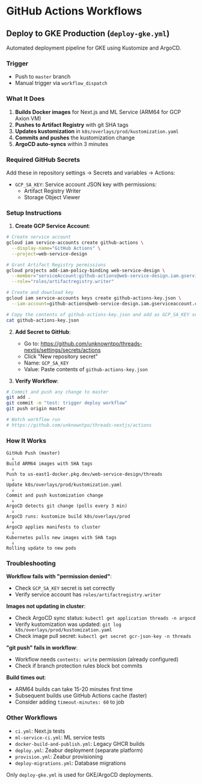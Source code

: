# GitHub Actions Workflows

## Deploy to GKE Production (`deploy-gke.yml`)

Automated deployment pipeline for GKE using Kustomize and ArgoCD.

### Trigger

- Push to `master` branch
- Manual trigger via `workflow_dispatch`

### What It Does

1. **Builds Docker images** for Next.js and ML Service (ARM64 for GCP Axion VM)
2. **Pushes to Artifact Registry** with git SHA tags
3. **Updates kustomization** in `k8s/overlays/prod/kustomization.yaml`
4. **Commits and pushes** the kustomization change
5. **ArgoCD auto-syncs** within 3 minutes

### Required GitHub Secrets

Add these in repository settings → Secrets and variables → Actions:

- `GCP_SA_KEY`: Service account JSON key with permissions:
  - Artifact Registry Writer
  - Storage Object Viewer

### Setup Instructions

1. **Create GCP Service Account**:

```bash
# Create service account
gcloud iam service-accounts create github-actions \
  --display-name="GitHub Actions" \
  --project=web-service-design

# Grant Artifact Registry permissions
gcloud projects add-iam-policy-binding web-service-design \
  --member="serviceAccount:github-actions@web-service-design.iam.gserviceaccount.com" \
  --role="roles/artifactregistry.writer"

# Create and download key
gcloud iam service-accounts keys create github-actions-key.json \
  --iam-account=github-actions@web-service-design.iam.gserviceaccount.com

# Copy the contents of github-actions-key.json and add as GCP_SA_KEY secret
cat github-actions-key.json
```

2. **Add Secret to GitHub**:
   - Go to: https://github.com/unknowntpo/threads-nextjs/settings/secrets/actions
   - Click "New repository secret"
   - Name: `GCP_SA_KEY`
   - Value: Paste contents of `github-actions-key.json`

3. **Verify Workflow**:

```bash
# Commit and push any change to master
git add .
git commit -m "test: trigger deploy workflow"
git push origin master

# Watch workflow run
# https://github.com/unknowntpo/threads-nextjs/actions
```

### How It Works

```
GitHub Push (master)
  ↓
Build ARM64 images with SHA tags
  ↓
Push to us-east1-docker.pkg.dev/web-service-design/threads
  ↓
Update k8s/overlays/prod/kustomization.yaml
  ↓
Commit and push kustomization change
  ↓
ArgoCD detects git change (polls every 3 min)
  ↓
ArgoCD runs: kustomize build k8s/overlays/prod
  ↓
ArgoCD applies manifests to cluster
  ↓
Kubernetes pulls new images with SHA tags
  ↓
Rolling update to new pods
```

### Troubleshooting

**Workflow fails with "permission denied"**:

- Check `GCP_SA_KEY` secret is set correctly
- Verify service account has `roles/artifactregistry.writer`

**Images not updating in cluster**:

- Check ArgoCD sync status: `kubectl get application threads -n argocd`
- Verify kustomization was updated: `git log k8s/overlays/prod/kustomization.yaml`
- Check image pull secret: `kubectl get secret gcr-json-key -n threads`

**"git push" fails in workflow**:

- Workflow needs `contents: write` permission (already configured)
- Check if branch protection rules block bot commits

**Build times out**:

- ARM64 builds can take 15-20 minutes first time
- Subsequent builds use GitHub Actions cache (faster)
- Consider adding `timeout-minutes: 60` to job

### Other Workflows

- `ci.yml`: Next.js tests
- `ml-service-ci.yml`: ML service tests
- `docker-build-and-publish.yml`: Legacy GHCR builds
- `deploy.yml`: Zeabur deployment (separate platform)
- `provision.yml`: Zeabur provisioning
- `deploy-migrations.yml`: Database migrations

Only `deploy-gke.yml` is used for GKE/ArgoCD deployments.
